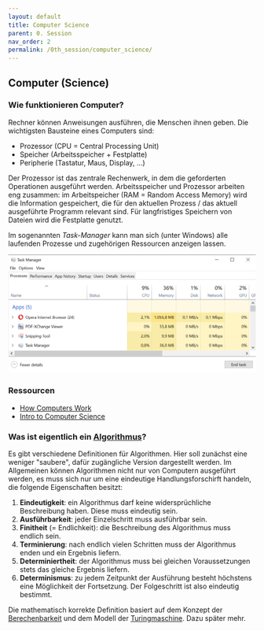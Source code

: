 ```yaml
---
layout: default
title: Computer Science
parent: 0. Session
nav_order: 2
permalink: /0th_session/computer_science/
---
```


## Computer (Science)


### Wie funktionieren Computer?

Rechner können Anweisungen ausführen, die Menschen ihnen geben. Die wichtigsten Bausteine eines Computers sind:

* Prozessor (CPU = Central Processing Unit)
* Speicher (Arbeitsspeicher + Festplatte)
* Peripherie (Tastatur, Maus, Display, ...)

Der Prozessor ist das zentrale Rechenwerk, in dem die geforderten Operationen ausgeführt werden. Arbeitsspeicher und Prozessor arbeiten eng zusammen: im Arbeitspeicher (RAM  = Random Access Memory) wird die Information gespeichert, die für den aktuellen Prozess / das aktuell ausgeführte Programm relevant sind. Für langfristiges Speichern von Dateien wird die Festplatte genutzt.

Im sogenannten *Task-Manager* kann man sich (unter Windows) alle laufenden Prozesse und zugehörigen Ressourcen anzeigen lassen.

<img src="./task_manager.png" width = "640">

### Ressourcen

* [How Computers Work](https://cs50.harvard.edu/ap/2020/assets/pdfs/how_computers_work.pdf)
* [Intro to Computer Science](https://en.wikiversity.org/wiki/Introduction_to_Computer_Science)


### **Was ist eigentlich ein [Algorithmus](https://de.wikipedia.org/wiki/Algorithmus)?**

Es gibt verschiedene Definitionen für Algorithmen. Hier soll zunächst eine weniger "saubere", dafür zugängliche Version dargestellt werden. Im Allgemeinen können Algorithmen nicht nur von Computern ausgeführt werden, es muss sich nur um eine eindeutige Handlungsforschirft handeln, die folgende Eigenschaften besitzt:

1. **Eindeutigkeit**: ein Algorithmus darf keine widersprüchliche Beschreibung haben. Diese muss eindeutig sein.
2. **Ausführbarkeit**: jeder Einzelschritt muss ausführbar sein.
3. **Finitheit** (= Endlichkeit): die Beschreibung des Algorithmus muss endlich sein.
4. **Terminierung**: nach endlich vielen Schritten muss der Algorithmus enden und ein Ergebnis liefern.
5. **Determiniertheit**: der Algorithmus muss bei gleichen Voraussetzungen stets das gleiche Ergebnis liefern.
6. **Determinismus**: zu jedem Zeitpunkt der Ausführung besteht höchstens eine Möglichkeit der Fortsetzung. Der Folgeschritt ist also eindeutig bestimmt.


Die mathematisch korrekte Definition basiert auf dem Konzept der [Berechenbarkeit](https://de.wikipedia.org/wiki/Berechenbarkeit) und dem Modell der [Turingmaschine](https://de.wikipedia.org/wiki/Turingmaschine). Dazu später mehr.
